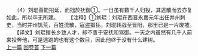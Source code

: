 　　（4）刘琨善能招延，而拙於抚御①。一日虽有数千人归投，其逃散而去亦复如此，所以卒无所建。
　　【注释】①刘琨：刘琨在西晋永嘉元年出任并州刺史，当时并州饥荒，百姓流散，寇盗猖狂。刘琨转战至晋阳，那里已是一片废墟。
　　【译文】刘琨擅长乡致人才，却不善于安抚和驾御。一天之内虽然有几千人前来投奔他，可是逃跑的也有这个数目，因此他终于没有什么建树。
<br>[上一篇](33_03) [回卷首](33_00) [下一篇](33_05)
